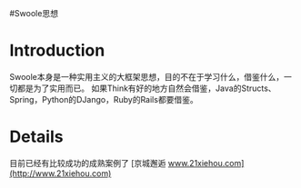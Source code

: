 #Swoole思想

# Introduction #
Swoole本身是一种实用主义的大框架思想，目的不在于学习什么，借鉴什么，一切都是为了实用而已。
如果Think有好的地方自然会借鉴，Java的Structs、Spring，Python的DJango，Ruby的Rails都要借鉴。

# Details #
目前已经有比较成功的成熟案例了
[京城邂逅 www.21xiehou.com](http://www.21xiehou.com)
